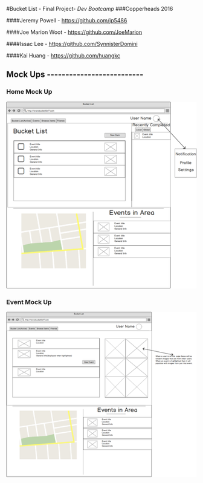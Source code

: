 #Bucket List - Final Project- _Dev Bootcamp_
###Copperheads 2016

####Jeremy Powell - https://github.com/jp5486

####Joe Marion Woot - https://github.com/JoeMarion

####Issac Lee - https://github.com/SynnisterDomini

####Kai Huang - https://github.com/huangkc



## Mock Ups --------------------------

### Home Mock Up

![Home mockup](https://raw.githubusercontent.com/jp5486/bucket-list/development/public/Home.png "Home mock up")

### Event Mock Up

![Events mockup](https://raw.githubusercontent.com/jp5486/bucket-list/development/public/Events.png "Events mock up")